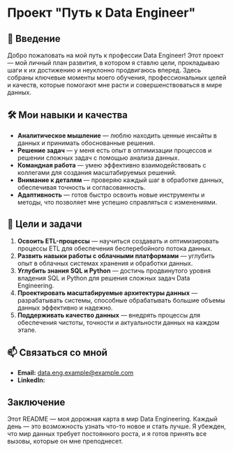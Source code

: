 # Проект "Путь к Data Engineer"

## 🌟 Введение
Добро пожаловать на мой путь к профессии Data Engineer! Этот проект — мой личный план развития, в котором я ставлю цели, прокладываю шаги к их достижению и неуклонно продвигаюсь вперед. Здесь собраны ключевые моменты моего обучения, профессиональных целей и качеств, которые помогают мне расти и совершенствоваться в мире данных.

## 🛠️ Мои навыки и качества
- **Аналитическое мышление** — люблю находить ценные инсайты в данных и принимать обоснованные решения.
- **Решение задач** — у меня есть опыт в оптимизации процессов и решении сложных задач с помощью анализа данных.
- **Командная работа** — умею эффективно взаимодействовать с коллегами для создания масштабируемых решений.
- **Внимание к деталям** — проверяю каждый шаг в обработке данных, обеспечивая точность и согласованность.
- **Адаптивность** — готов быстро освоить новые инструменты и методы, что позволяет мне успешно справляться с изменениями.

## 🎯 Цели и задачи
1. **Освоить ETL-процессы** — научиться создавать и оптимизировать процессы ETL для обеспечения бесперебойного потока данных.
2. **Развить навыки работы с облачными платформами** — углубить опыт в облачных системах хранения и обработки данных.
3. **Углубить знания SQL и Python** — достичь продвинутого уровня владения SQL и Python для решения сложных задач Data Engineering.
4. **Проектировать масштабируемые архитектуры данных** — разрабатывать системы, способные обрабатывать большие объемы данных эффективно и надежно.
5. **Поддерживать качество данных** — внедрять процессы для обеспечения чистоты, точности и актуальности данных на каждом этапе.

## 📫 Связаться со мной
- **Email:** data.eng.example@example.com
- **LinkedIn:**

## Заключение
Этот README — моя дорожная карта в мир Data Engineering. Каждый день — это возможность узнать что-то новое и стать лучше. Я убежден, что мир данных требует постоянного роста, и я готов принять все вызовы, которые он мне преподнесет.